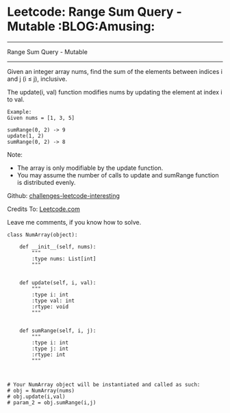 # Leetcode: Range Sum Query - Mutable     :BLOG:Amusing:


---

Range Sum Query - Mutable  

---

Given an integer array nums, find the sum of the elements between indices i and j (i ≤ j), inclusive.  

The update(i, val) function modifies nums by updating the element at index i to val.  

    Example:
    Given nums = [1, 3, 5]
    
    sumRange(0, 2) -> 9
    update(1, 2)
    sumRange(0, 2) -> 8

Note:  
-   The array is only modifiable by the update function.
-   You may assume the number of calls to update and sumRange function is distributed evenly.

Github: [challenges-leetcode-interesting](https://github.com/DennyZhang/challenges-leetcode-interesting/tree/master/range-sum-query-mutable)  

Credits To: [Leetcode.com](https://leetcode.com/problems/range-sum-query-mutable/description/)  

Leave me comments, if you know how to solve.  

    class NumArray(object):
    
        def __init__(self, nums):
            """
            :type nums: List[int]
            """
    
    
        def update(self, i, val):
            """
            :type i: int
            :type val: int
            :rtype: void
            """
    
    
        def sumRange(self, i, j):
            """
            :type i: int
            :type j: int
            :rtype: int
            """
    
    
    
    # Your NumArray object will be instantiated and called as such:
    # obj = NumArray(nums)
    # obj.update(i,val)
    # param_2 = obj.sumRange(i,j)